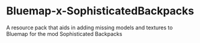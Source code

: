 # Bluemap-x-SophisticatedBackpacks
A resource pack that aids in adding missing models and textures to Bluemap for the mod Sophisticated Backpacks
